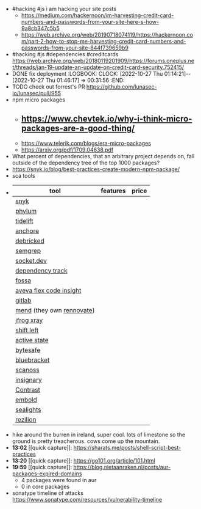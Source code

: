 - #hacking #js i am hacking your site posts
	- https://medium.com/hackernoon/im-harvesting-credit-card-numbers-and-passwords-from-your-site-here-s-how-9a8cb347c5b5
	- https://web.archive.org/web/20190718074119/https://hackernoon.com/part-2-how-to-stop-me-harvesting-credit-card-numbers-and-passwords-from-your-site-844f739659b9
- #hacking #js #dependencies #creditcards https://web.archive.org/web/20180119201909/https://forums.oneplus.net/threads/jan-19-update-an-update-on-credit-card-security.752415/
- DONE fix deployment
  :LOGBOOK:
  CLOCK: [2022-10-27 Thu 01:14:21]--[2022-10-27 Thu 01:46:17] =>  00:31:56
  :END:
- TODO check out forrest's PR https://github.com/lunasec-io/lunasec/pull/955
- npm micro packages
	- https://www.chevtek.io/why-i-think-micro-packages-are-a-good-thing/
		-
	- https://www.telerik.com/blogs/era-micro-packages
	- https://arxiv.org/pdf/1709.04638.pdf
- What percent of dependencies, that an arbitrary project depends on, fall outside of the dependency tree of the top 1000 packages?
- https://snyk.io/blog/best-practices-create-modern-npm-package/
- sca tools
- |tool|features|price|
  |--|--|--|
  |[snyk](https://snyk.io/)|||
  |[phylum](https://www.phylum.io/)|||
  |[tidelift](https://tidelift.com/)|||
  |[anchore](https://anchore.com/)|||
  |[debricked](https://debricked.com/)|||
  |[semgrep](https://semgrep.dev/products/semgrep-supply-chain)|||
  |[socket.dev](https://socket.dev/)|||
  |[dependency track](https://dependencytrack.org/)|||
  |[fossa](https://fossa.com/)|||
  |[aveva flex code insight](https://www.aveva.com/en/products/flexnet-code-insight/)|||
  |[gitlab](https://docs.gitlab.com/ee/user/application_security/dependency_scanning/)|||
  |[mend](https://www.mend.io/) (they own [rennovate](https://docs.renovatebot.com/))|||
  |[jfrog xray](https://jfrog.com/xray/)|||
  |[shift left](https://www.shiftleft.io/)|||
  |[active state](https://www.activestate.com/)|||
  |[bytesafe](https://bytesafe.dev/)|||
  |[bluebracket](https://blubracket.com/)|||
  |[scanoss](https://www.scanoss.com/)|||
  |[insignary](https://www.insignary.com/)|||
  |[Contrast](https://www.contrastsecurity.com/)|||
  |[embold](https://embold.io/)||
  |[sealights](https://www.sealights.io/)|||
  |[rezilion](https://www.rezilion.com/)|||
- hike around the burren in ireland, super cool. lots of limestone so the ground is pretty treacherous. cows come up the mountain.
- **13:02** [[quick capture]]:  https://sharats.me/posts/shell-script-best-practices
- **13:20** [[quick capture]]:  https://go101.org/article/101.html
- **19:59** [[quick capture]]:  https://blog.nietaanraken.nl/posts/aur-packages-expired-domains
	- 4 packages were found in aur
	- 0 in core packages
- sonatype timeline of attacks https://www.sonatype.com/resources/vulnerability-timeline